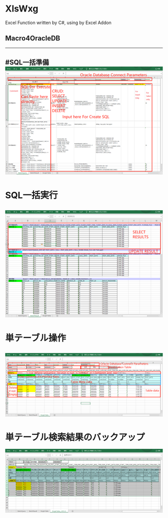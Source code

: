 # XlsWxg
Excel Function written by C#, using by Excel Addon

## Macro4OracleDB
-------------------------------
#SQL一括準備
![SQL一括準備](BatchQuery.png)
-------------------------------
# SQL一括実行
![SQL一括実行結果](BatchResult.png "一括実行結果")
-------------------------------
# 単テーブル操作
![SQL単テーブル](SingleTable.png "単テーブル操作")
-------------------------------
# 単テーブル検索結果のバックアップ
![SQL単テーブルバックアップ](backup.png "単テーブル結果バックアップ")
